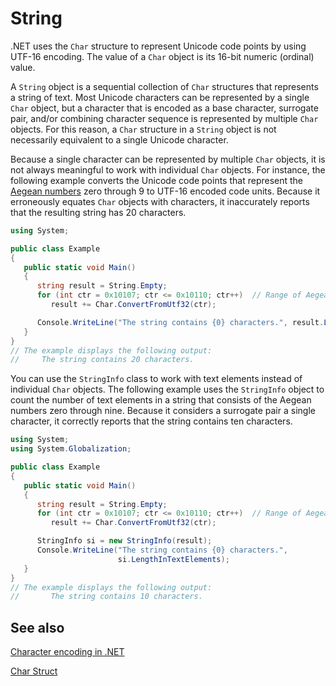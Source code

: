 # String

.NET uses the `Char` structure to represent Unicode code points by using UTF-16 encoding. The value of a `Char` object is its 16-bit numeric (ordinal) value.

A `String` object is a sequential collection of `Char` structures that represents a string of text. Most Unicode characters can be represented by a single `Char` object, but a character that is encoded as a base character, surrogate pair, and/or combining character sequence is represented by multiple `Char` objects. For this reason, a `Char` structure in a `String` object is not necessarily equivalent to a single Unicode character.

Because a single character can be represented by multiple `Char` objects, it is not always meaningful to work with individual `Char` objects. For instance, the following example converts the Unicode code points that represent the [Aegean numbers](https://en.wikipedia.org/wiki/Aegean_numerals) zero through 9 to UTF-16 encoded code units. Because it erroneously equates `Char` objects with characters, it inaccurately reports that the resulting string has 20 characters.

```csharp
using System;

public class Example
{
   public static void Main()
   {
      string result = String.Empty;
      for (int ctr = 0x10107; ctr <= 0x10110; ctr++)  // Range of Aegean numbers.
         result += Char.ConvertFromUtf32(ctr);

      Console.WriteLine("The string contains {0} characters.", result.Length);
   }
}
// The example displays the following output:
//     The string contains 20 characters.
```

You can use the `StringInfo` class to work with text elements instead of individual `Char` objects. The following example uses the `StringInfo` object to count the number of text elements in a string that consists of the Aegean numbers zero through nine. Because it considers a surrogate pair a single character, it correctly reports that the string contains ten characters.

```csharp
using System;
using System.Globalization;

public class Example
{
   public static void Main()
   {
      string result = String.Empty;
      for (int ctr = 0x10107; ctr <= 0x10110; ctr++)  // Range of Aegean numbers.
         result += Char.ConvertFromUtf32(ctr);

      StringInfo si = new StringInfo(result);
      Console.WriteLine("The string contains {0} characters.",
                        si.LengthInTextElements);
   }
}
// The example displays the following output:
//       The string contains 10 characters.
```

## See also

[Character encoding in .NET](https://docs.microsoft.com/en-us/dotnet/standard/base-types/character-encoding-introduction)

[Char Struct](https://docs.microsoft.com/en-us/dotnet/api/system.char)
